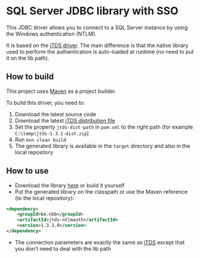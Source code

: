 # SQL Server JDBC library with SSO

This JDBC driver allows you to connect to a SQL Server instance by using the Windows authentication (NTLM).

It is based on the [jTDS driver](http://jtds.sourceforge.net/). The main difference is that the native library used to perform the authentication is auto-loaded at runtime (no need to put it on the lib path).

## How to build

This project uses [Maven](http://maven.apache.org/) as a project builder.

To build this driver, you need to:

1. Download the latest source code
2. Download the latest [jTDS distribution file](http://sourceforge.net/projects/jtds/files/)
3. Set the property `jtds-dist-path` in `pom.xml` to the right path (for example `C:\temp\jtds-1.3.1-dist.zip`)
4. Run `mvn clean build`
5. The generated library is available in the `target` directory and also in the local repository

## How to use

* Download the library [here](https://github.com/nbbrd/jtds-ntlmauth/releases) or build it yourself
* Put the generated library on the classpath or use the Maven reference (to the local repository):
```xml
<dependency>
	<groupId>be.nbb</groupId>
	<artifactId>jtds-ntlmauth</artifactId>
	<version>1.3.1.0</version>
</dependency>
```
* The connection parameters are exactly the same as [jTDS](http://jtds.sourceforge.net/doc.html) except that you don't need to deal with the lib path
